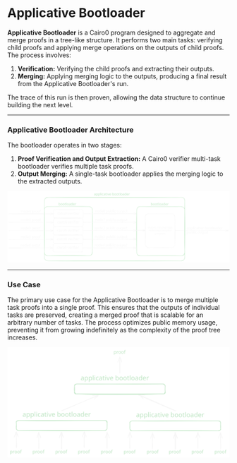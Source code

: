 # Applicative Bootloader

**Applicative Bootloader** is a Cairo0 program designed to aggregate and merge proofs in a tree-like structure. It performs two main tasks: verifying child proofs and applying merge operations on the outputs of child proofs. The process involves:

1. **Verification:** Verifying the child proofs and extracting their outputs.
2. **Merging:** Applying merging logic to the outputs, producing a final result from the Applicative Bootloader's run.

The trace of this run is then proven, allowing the data structure to continue building the next level.

---

### Applicative Bootloader Architecture

The bootloader operates in two stages:

1. **Proof Verification and Output Extraction:** A Cairo0 verifier multi-task bootloader verifies multiple task proofs.
2. **Output Merging:** A single-task bootloader applies the merging logic to the extracted outputs.

<p align="center">
  <img src=".github/assets/applicative_bootloader.svg" alt="Applicative Bootloader Structure" width="800"/>
</p>

---

### Use Case

The primary use case for the Applicative Bootloader is to merge multiple task proofs into a single proof. This ensures that the outputs of individual tasks are preserved, creating a merged proof that is scalable for an arbitrary number of tasks. The process optimizes public memory usage, preventing it from growing indefinitely as the complexity of the proof tree increases.

<p align="center">
  <img src=".github/assets/proof_merging.svg" alt="Proof Merging" width="800"/>
</p>
